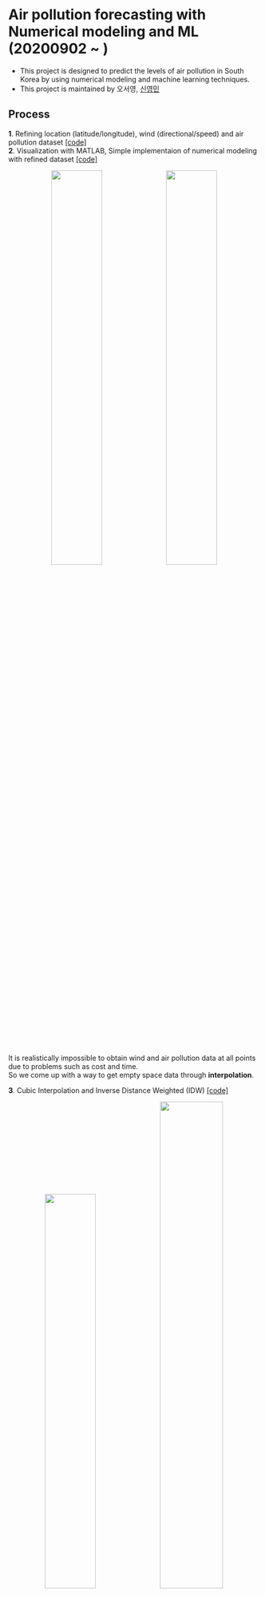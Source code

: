 # Air pollution forecasting with Numerical modeling and ML (20200902 ~ )
- This project is designed to predict the levels of air pollution in South Korea by using numerical modeling and machine learning techniques.
- This project is maintained by 오서영, [신영민](https://github.com/young3984)


## Process
**1**. Refining location (latitude/longitude), wind (directional/speed) and air pollution dataset [[code]](https://github.com/OH-Seoyoung/Forecasting_on_air_pollution_with_Numerical_analysis_and_ML/blob/master/1_Make_location%2Cwind%2C%2Cair_pollution_dataset/Make_location_and_wind_directional%2Cspeed_dataset.ipynb)  
**2**. Visualization with MATLAB, Simple implementaion of numerical modeling with refined dataset [[code]](https://github.com/OH-Seoyoung/Forecasting_on_air_pollution_with_Numerical_analysis_and_ML/tree/master/2_Visualization_and_Simple_numerical_modeling)  

<div align="center">
<img src="https://github.com/OH-Seoyoung/Forecasting_on_air_pollution_with_Numerical_analysis_and_ML/blob/master/figure/fig2.jpg?raw=True" width="45%">
<img src="https://github.com/OH-Seoyoung/Forecasting_on_air_pollution_with_Numerical_analysis_and_ML/blob/master/figure/fig3.jpg?raw=True" width="45%"> <br>
</div>

It is realistically impossible to obtain wind and air pollution data at all points due to problems such as cost and time.  
So we come up with a way to get empty space data through **interpolation**.

**3**. Cubic Interpolation and Inverse Distance Weighted (IDW) [[code]](https://github.com/OH-Seoyoung/Air_pollution_forecasting_with_Numerical_modeling_and_ML/tree/master/3_Vector_interpolation_with_wind_and_air_pollution_dataset)  
<div align="center">
<img src="https://github.com/OH-Seoyoung/Forecasting_on_air_pollution_with_Numerical_analysis_and_ML/blob/master/figure/fig6.jpg?raw=True" width="45%">
<img src="https://github.com/OH-Seoyoung/Forecasting_on_air_pollution_with_Numerical_analysis_and_ML/blob/master/figure/fig5.jpg?raw=True" width="50%"> <br>
</div>  
  
We apply **cubic** interpolation to wind vector dataset by using scipy. It returns the value determined from a peicewise cubic, continuously differentiable and approximately curvature-minimizing polynomial surface.  
Also, We use **IDW** to air pollution dataset. IDW is an interpolation method that computes the score of query points based on the scores of their k-nearest neighbours, weighted by the inverse of their distances.  



## Results


## Dataset
[1] 기상자료개방포털, https://data.kma.go.kr/cmmn/main.do
